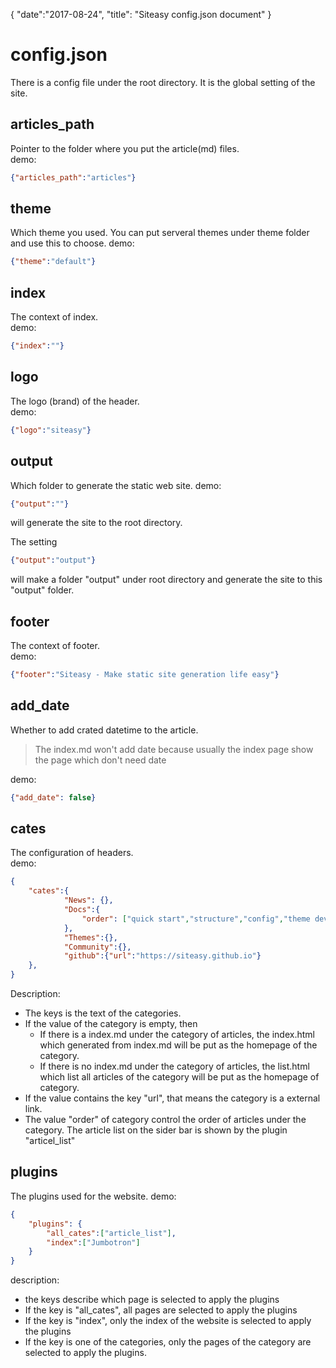 {
    "date":"2017-08-24",
    "title": "Siteasy config.json document"
}
# config.json

There is a config file under the root directory. It is the global setting of the site.
## articles_path
Pointer to the folder where you put the article(md) files.  
demo:
```json
{"articles_path":"articles"}
```

## theme
Which theme you used. You can put serveral themes under theme folder and use this to choose.
demo:
```json
{"theme":"default"}
```

## index
The context of index.  
demo:
```json
{"index":""}
```

## logo
The logo (brand) of the header.  
demo:
```json
{"logo":"siteasy"}
```

## output
Which folder to generate the static web site. 
demo:
```json
{"output":""}
```
will generate the site to the root directory.  

The setting
```json
{"output":"output"}
```
will make a folder "output" under root directory and generate the site to this "output" folder.  

## footer
The context of footer.  
demo:
```json
{"footer":"Siteasy - Make static site generation life easy"}
```

## add_date
Whether to add crated datetime to the article.   
> The index.md won't add date because usually the index page show the page which don't need date  

demo:
```json
{"add_date": false}
```

## cates
The configuration of headers.  
demo:
```json
{
    "cates":{
            "News": {}, 
            "Docs":{
                "order": ["quick start","structure","config","theme development","plugin development"]
            }, 
            "Themes":{}, 
            "Community":{}, 
            "github":{"url":"https://siteasy.github.io"}
    },
}
```
Description:
- The keys is the text of the categories.
- If the value of the category is empty, then
  - If there is a index.md under the category of articles, the index.html which generated from index.md will be put as the homepage of the category.
  - If there is no index.md under the category of articles, the list.html which list all articles of the category will be put as the homepage of category.
- If the value contains the key "url", that means the category is a external link.
- The value "order" of category control the order of articles under the category. The article list on the sider bar is shown by the plugin "articel_list"

## plugins
The plugins used for the website.
demo:
```json
{
    "plugins": {
        "all_cates":["article_list"],
        "index":["Jumbotron"]
    }
}
```
description:
- the keys describe which page is selected to apply the plugins
- If the key is "all_cates", all pages are selected to apply the plugins
- If the key is "index", only the index of the website is selected to apply the plugins
- If the key is one of the categories, only the pages of the category are selected to apply the plugins.
